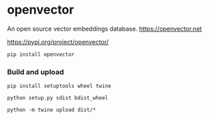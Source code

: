 # openvector

An open source vector embeddings database.
https://openvector.net

https://pypi.org/project/openvector/

```python
pip install openvector
```


### Build and upload

```shell
pip install setuptools wheel twine

python setup.py sdist bdist_wheel

python -m twine upload dist/*
```
